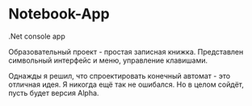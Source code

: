 # Notebook-App
.Net console app 

Образовательный проект - простая записная книжка.
Представлен символьный интерфейс и меню, управление клавишами.

Однажды я решил, что спроектировать конечный автомат - это отличная идея.
Я никогда ещё так не ошибался. Но в целом сойдёт, пусть будет версия Alpha.


